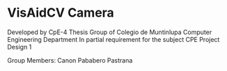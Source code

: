 ﻿# VisAidCV Camera
Developed by CpE-4 Thesis Group of Colegio de Muntinlupa Computer Engineering Department
In partial requirement for the subject CPE Project Design 1

Group Members:
Canon
Pababero
Pastrana

